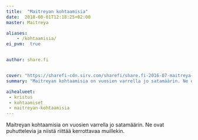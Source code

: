 ```yaml
---
title:  "Maitreyan kohtaamisia"
date:  2018-08-01T12:18:25+02:00
master: Maitreya

aliases:
    - /kohtaamisia/
ei_pvm:  true


author: share.fi


cover: "https://sharefi-cdn.sirv.com/sharefi/share.fi-2016-07-maitreya-valeasussa-lontoossa-02.jpg"
summary: "Maitreyan kohtaamisia on vuosien varrella jo satamäärin. Ne ovat puhuttelevia ja niistä riittää kerrottavaa muillekin."

aihealueet:
 - kristus
 - kohtaamiset
 - maitreyan-kohtaamisia
---
```

<p>Maitreyan kohtaamisia on vuosien varrella jo satamäärin. Ne ovat puhuttelevia ja niistä riittää kerrottavaa muillekin.</p>

